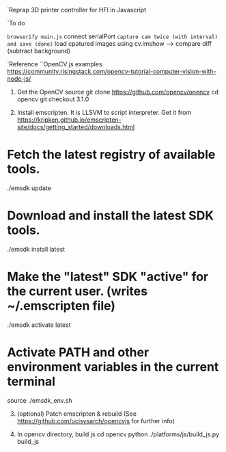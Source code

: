 `Reprap 3D printer controller for HFI in Javascript

`To do

`` browserify main.js
`` connect serialPort
`` capture cam twice (with interval) and save (done)
`` load cpatured images using cv.imshow --> compare diff (subtract background)

`Reference
``OpenCV js examples
https://community.risingstack.com/opencv-tutorial-computer-vision-with-node-js/


1. Get the OpenCV source
git clone https://github.com/opencv/opencv
cd opencv
git checkout 3.1.0

2. Install emscripten. It is LLSVM to script interpreter.
Get it from https://kripken.github.io/emscripten-site/docs/getting_started/downloads.html
# Fetch the latest registry of available tools.
./emsdk update

# Download and install the latest SDK tools.
./emsdk install latest

# Make the "latest" SDK "active" for the current user. (writes ~/.emscripten file)
./emsdk activate latest

# Activate PATH and other environment variables in the current terminal
source ./emsdk_env.sh

3. (optional) Patch emscripten & rebuild
(See https://github.com/ucisysarch/opencvjs for further info)

4. In opencv directory, build js
cd opencv
python ./platforms/js/build_js.py build_js
